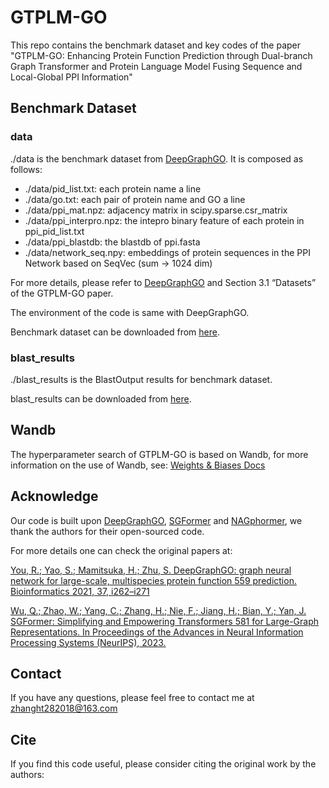 # GTPLM-GO
This repo contains the benchmark dataset and key codes of the paper "GTPLM-GO: Enhancing Protein Function Prediction through Dual-branch Graph Transformer and Protein Language Model Fusing Sequence and Local-Global PPI Information"

## Benchmark Dataset

### data

./data is the benchmark dataset from [DeepGraphGO](https://github.com/yourh/DeepGraphGO). It is composed as follows:

- ./data/pid_list.txt: each protein name a line
- ./data/go.txt: each pair of protein name and GO a line
- ./data/ppi_mat.npz: adjacency matrix in scipy.sparse.csr_matrix
- ./data/ppi_interpro.npz: the intepro binary feature of each protein in ppi_pid_list.txt
- ./data/ppi_blastdb: the blastdb of ppi.fasta
- ./data/network_seq.npy: embeddings of protein sequences in the PPI Network based on SeqVec (sum -> 1024 dim)

For more details, please refer to [DeepGraphGO](https://github.com/yourh/DeepGraphGO) and Section 3.1 “Datasets” of the GTPLM-GO paper.

The environment of the code is same with DeepGraphGO.

Benchmark dataset can be downloaded from [here](https://pan.baidu.com/s/1BynGQCdBgu6eo8dU58sdlg?pwd=nntx).

### blast_results

./blast_results is the BlastOutput results for benchmark dataset.

blast_results can be downloaded from [here](https://pan.baidu.com/s/1JglJVJ2HwrrjD1flouAPpQ?pwd=qyh7).

## Wandb

The hyperparameter search of GTPLM-GO is based on Wandb, for more information on the use of Wandb, see: [Weights & Biases Docs](https://docs.wandb.ai/)

## Acknowledge

Our code is built upon [DeepGraphGO](https://github.com/yourh/DeepGraphGO), [SGFormer](https://github.com/qitianwu/SGFormer) and [NAGphormer](https://github.com/JHL-HUST/NAGphormer), we thank the authors for their open-sourced code.

For more details one can check the original papers at:

[You, R.; Yao, S.; Mamitsuka, H.; Zhu, S. DeepGraphGO: graph neural network for large-scale, multispecies protein function 559
prediction. Bioinformatics 2021, 37, i262–i271](https://doi.org/10.1093/bioinformatics/btab270)

[Wu, Q.; Zhao, W.; Yang, C.; Zhang, H.; Nie, F.; Jiang, H.; Bian, Y.; Yan, J. SGFormer: Simplifying and Empowering Transformers 581
for Large-Graph Representations. In Proceedings of the Advances in Neural Information Processing Systems (NeurIPS), 2023.](https://proceedings.neurips.cc/paper_files/paper/2023/file/cc57fac10eacadb3b72a907ac48f9a98-Paper-Conference.pdf)


## Contact

If you have any questions, please feel free to contact me at [zhanght282018@163.com](mailto:zhanght282018@163.com)

## Cite

If you find this code useful, please consider citing the original work by the authors:
